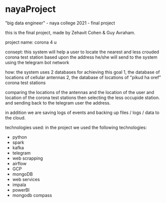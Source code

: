 # nayaProject
"big data engineer" - naya college 2021 - final project

this is the final project, made by Zehavit Cohen & Guy Avraham.

project name:
corona 4 u

consept:
this system will help a user to locate the nearest and less crouded corona test station 
based upon the address he/she will send to the system using the telegram bot network

how:
the system uses 2 databases for achieving this goal
1, the database of locations of cellular antennas
2, the database of locations of "pikud ha oref" corona test stations

comparing the locations of the antennas and the location of the user and location of the 
corona test stations then selecting the less occupide station. and sending back to the 
telegram user the address.

in addition we are saving logs of events and backing up files / logs / data to the cloud.


technologies used:
in the project we used the following technologies:
* python
* spark
* kafka
* telegram
* web scrapping
* airflow
* GCP
* mongoDB
* web services
* impala
* powerBI
* mongodb compass


